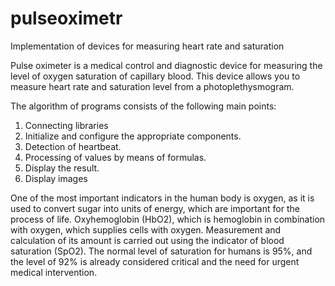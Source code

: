 # pulseoximetr
Implementation of devices for measuring heart rate and saturation

Pulse oximeter is a medical control and diagnostic device for measuring the level of oxygen saturation of capillary blood. This device allows you to measure heart rate and saturation level from a photoplethysmogram.

The algorithm of programs consists of the following main points:
1. Connecting libraries
2. Initialize and configure the appropriate components.
3. Detection of heartbeat.
4. Processing of values by means of formulas.
5. Display the result.
6. Display images


One of the most important indicators in the human body is oxygen, as it is used to convert sugar into units of energy, which are important for the process of life. Oxyhemoglobin (HbO2), which is hemoglobin in combination with oxygen, which supplies cells with oxygen. Measurement and calculation of its amount is carried out using the indicator of blood saturation (SpO2). The normal level of saturation for humans is 95%, and the level of 92% is already considered critical and the need for urgent medical intervention.
